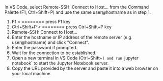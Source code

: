 In VS Code, select Remote-SSH: Connect to Host... 
from the Command Palette (F1, Ctrl+Shift+P) and use the same user@hostname as in step 1.

1) F1   < ======== press F1 key 
2) Ctrl+Shift+P < ======== press Ctrl+Shift+P key   
3) Remote-SSH: Connect to Host...
4) Enter the hostname or IP address of the remote server (e.g. user@hostname) and click "Connect". 
5) Enter the password if prompted. 
6) Wait for the connection to be established.   
7) Open a new terminal in VS Code (Ctrl+Shift+`) and run `jupyter notebook` to start the Jupyter Notebook server. 
8) Copy the URL provided by the server and paste it into a web browser on your local machine. 
